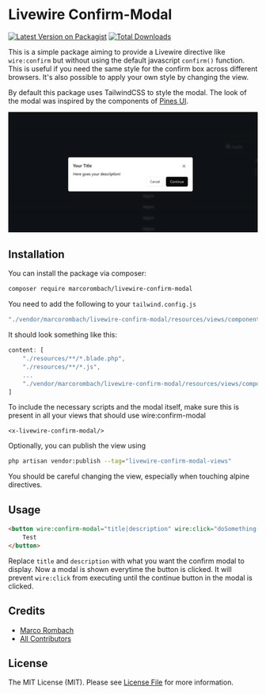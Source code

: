# Livewire Confirm-Modal

[![Latest Version on Packagist](https://img.shields.io/packagist/v/marcorombach/livewire-confirm-modal.svg?style=flat-square)](https://packagist.org/packages/marcorombach/livewire-confirm-modal)
[![Total Downloads](https://img.shields.io/packagist/dt/marcorombach/livewire-confirm-modal.svg?style=flat-square)](https://packagist.org/packages/marcorombach/livewire-confirm-modal)

This is a simple package aiming to provide a Livewire directive like ``wire:confirm`` but without using the default javascript ``confirm()`` function.
This is useful if you need the same style for the confirm box across different browsers.
It's also possible to apply your own style by changing the view.

By default this package uses TailwindCSS to style the modal. The look of the modal was inspired by the components of [Pines UI](https://devdojo.com/pines).

![alt text](https://github.com/marcorombach/livewire-confirm-modal/blob/main/demo.png?raw=true)

## Installation

You can install the package via composer:

```bash
composer require marcorombach/livewire-confirm-modal
```

You need to add the following to your ```tailwind.config.js```

```javascript
"./vendor/marcorombach/livewire-confirm-modal/resources/views/components/*.php"
```
It should look something like this:

```javascript
content: [
    "./resources/**/*.blade.php",
    "./resources/**/*.js",
    ...
    "./vendor/marcorombach/livewire-confirm-modal/resources/views/components/*.php",
] 
```

To include the necessary scripts and the modal itself, make sure this is present in all your views that should use wire:confirm-modal

```blade
<x-livewire-confirm-modal/>
```

Optionally, you can publish the view using

```bash
php artisan vendor:publish --tag="livewire-confirm-modal-views"
```

You should be careful changing the view, especially when touching alpine directives.

## Usage

```html
<button wire:confirm-modal="title|description" wire:click="doSomething(1,2)">
    Test
</button>
```
Replace ``title`` and ``description`` with what you want the confirm modal to display.
Now a modal is shown everytime the button is clicked. It will prevent ``wire:click`` from executing until the continue button in the modal is clicked.

## Credits

- [Marco Rombach](https://github.com/marcorombach)
- [All Contributors](../../contributors)

## License

The MIT License (MIT). Please see [License File](LICENSE.md) for more information.
